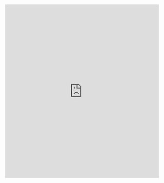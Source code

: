 <p><iframe allowfullscreen width="100%" height="569" class="google-slides-iframe" frameborder="0" scrolling="no" src="https://docs.google.com/presentation/d/e/2PACX-1vThXB0IuLSg1IitRdANF10BcRunHmajL_ZhuI3VTRyj2GPPhBgkTYoMznZODlhpnCBm2zlw5_TBhePO/embed?start=false&amp;loop=false&amp;delayms=3000"></iframe></p>